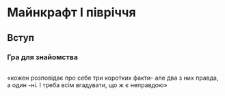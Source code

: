# Майнкрафт І півріччя
 
Вступ
---------

### Гра для знайомства

<img src="">

«кожен розповідає про себе три коротких факти- але два з них правда, а один -ні. І треба всім вгадувати, що ж є неправдою»
